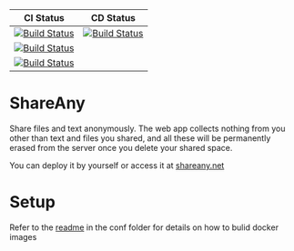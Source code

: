 | CI Status                                                                                                                                                                                                         | CD Status                                                                                                                                                                 |
| ----------------------------------------------------------------------------------------------------------------------------------------------------------------------------------------------------------------- | ------------------------------------------------------------------------------------------------------------------------------------------------------------------------- |
| [![Build Status](https://github.com/yang170/ShareAny/actions/workflows/docker-backend-image.yml/badge.svg)](https://github.com/yang170/ShareAny/actions/workflows/docker-backend-image.yml/badge.svg)             | [![Build Status](https://github.com/yang170/ShareAny/actions/workflows/deploy.yml/badge.svg)](https://github.com/yang170/ShareAny/actions/workflows/deploy.yml/badge.svg) |
| [![Build Status](https://github.com/yang170/ShareAny/actions/workflows/docker-frontend-image.yml/badge.svg)](https://github.com/yang170/ShareAny/actions/workflows/docker-frontend-image.yml/badge.svg)           |                                                                                                                                                                           |
| [![Build Status](https://github.com/yang170/ShareAny/actions/workflows/docker-load-balancer-image.yml/badge.svg)](https://github.com/yang170/ShareAny/actions/workflows/docker-load-balancer-image.yml/badge.svg) |                                                                                                                                                                           |

# ShareAny

Share files and text anonymously. The web app collects nothing from you other
than text and files you shared, and all these will be permanently erased from
the server once you delete your shared space.

You can deploy it by yourself or access it at [shareany.net](https://www.shareany.net)

# Setup

Refer to the [readme](https://github.com/yang170/ShareAny/tree/master/conf) in
the conf folder for details on how to bulid docker images

